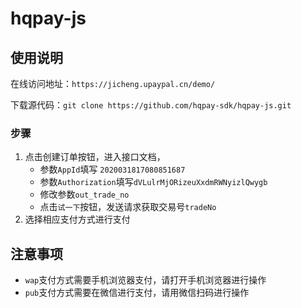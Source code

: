 # hqpay-js
## 使用说明
在线访问地址：`https://jicheng.upaypal.cn/demo/`  

下载源代码：`git clone https://github.com/hqpay-sdk/hqpay-js.git`

### 步骤
1. 点击创建订单按钮，进入接口文档，      
   - 参数`AppId`填写 `2020031817080851687`
   - 参数`Authorization`填写`dVLulrMjORizeuXxdmRWNyizlQwygb`
   - 修改参数`out_trade_no`
   - 点击`试一下`按钮，发送请求获取交易号`tradeNo`
2. 选择相应支付方式进行支付
## 注意事项
- `wap`支付方式需要手机浏览器支付，请打开手机浏览器进行操作
- `pub`支付方式需要在微信进行支付，请用微信扫码进行操作
